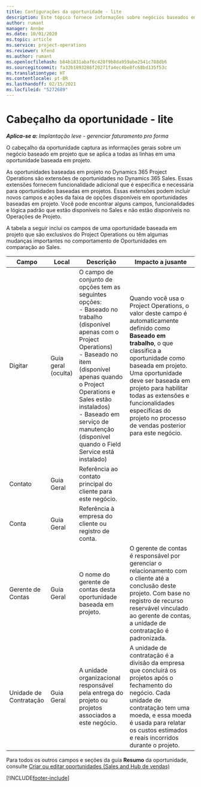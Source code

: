 ```yaml
---
title: Configurações da oportunidade - lite
description: Este tópico fornece informações sobre negócios baseados em projeto e linhas de oportunidade baseadas em projeto.
author: rumant
manager: Annbe
ms.date: 10/01/2020
ms.topic: article
ms.service: project-operations
ms.reviewer: kfend
ms.author: rumant
ms.openlocfilehash: b84b1831abaf6c428f9b8da959abe2541c788db6
ms.sourcegitcommit: fa32b1893286f20271fa4ec4be8fc68bd135f53c
ms.translationtype: HT
ms.contentlocale: pt-BR
ms.lasthandoff: 02/15/2021
ms.locfileid: "5272689"
---
```

# <a name="opportunity-header---lite"></a>Cabeçalho da oportunidade - lite

_**Aplica-se a:** Implantação leve - gerenciar faturamento pro forma_

O cabeçalho da oportunidade captura as informações gerais sobre um negócio baseado em projeto que se aplica a todas as linhas em uma oportunidade baseada em projeto.

As oportunidades baseadas em projeto no Dynamics 365 Project Operations são extensões de oportunidades no Dynamics 365 Sales. Essas extensões fornecem funcionalidade adicional que é específica e necessária para oportunidades baseadas em projetos. Essas extensões podem incluir novos campos e ações da faixa de opções disponíveis em oportunidades baseadas em projeto. Você pode encontrar alguns campos, funcionalidades e lógica padrão que estão disponíveis no Sales e não estão disponíveis no Operações de Projeto.

A tabela a seguir inclui os campos de uma oportunidade baseada em projeto que são exclusivos do Project Operations ou têm algumas mudanças importantes no comportamento de Oportunidades em comparação ao Sales.

| **Campo** | **Local** | **Descrição** | **Impacto a jusante** |
| --- | --- | --- | --- |
| Digitar | Guia geral (oculta) | O campo de conjunto de opções tem as seguintes opções:</br>- Baseado no trabalho (disponível apenas com o Project Operations)</br>- Baseado no item (disponível apenas quando o Project Operations e Sales estão instalados)</br>- Baseado em serviço de manutenção (disponível quando o Field Service está instalado) | Quando você usa o Project Operations, o valor deste campo é automaticamente definido como **Baseado em trabalho**, o que classifica a oportunidade como baseada em projeto. Uma oportunidade deve ser baseada em projeto para habilitar todas as extensões e funcionalidades específicas do projeto no processo de vendas posterior para este negócio. |
| Contato | Guia Geral | Referência ao contato principal do cliente para este negócio. | |
| Conta | Guia Geral | Referência à empresa do cliente ou registro de conta. | |
| Gerente de Contas | Guia Geral | O nome do gerente de contas desta oportunidade baseada em projeto. | O gerente de contas é responsável por gerenciar o relacionamento com o cliente até a conclusão deste projeto. Com base no registro de recurso reservável vinculado ao gerente de contas, a unidade de contratação é padronizada. |
| Unidade de Contratação | Guia Geral | A unidade organizacional responsável pela entrega do projeto ou projetos associados a este negócio. | A unidade de contratação é a divisão da empresa que concluirá os projetos após o fechamento do negócio. Cada unidade de contratação tem uma moeda, e essa moeda é usada para relatar os custos estimados e reais incorridos durante o projeto. |

Para todos os outros campos e seções da guia **Resumo** da oportunidade, consulte [Criar ou editar oportunidades (Sales and Hub de vendas)](https://docs.microsoft.com/dynamics365/sales-enterprise/create-edit-opportunity-sales)


[!INCLUDE[footer-include](../../includes/footer-banner.md)]
